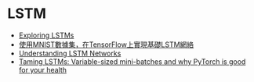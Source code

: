 # LSTM



* [Exploring LSTMs](http://blog.echen.me/2017/05/30/exploring-lstms/)
* [使用MNIST數據集，在TensorFlow上實現基礎LSTM網絡](https://www.jiqizhixin.com/articles/2017-09-29-7)
* [Understanding LSTM Networks](http://colah.github.io/posts/2015-08-Understanding-LSTMs/)
* [Taming LSTMs: Variable-sized mini-batches and why PyTorch is good for your health](https://towardsdatascience.com/taming-lstms-variable-sized-mini-batches-and-why-pytorch-is-good-for-your-health-61d35642972e)

